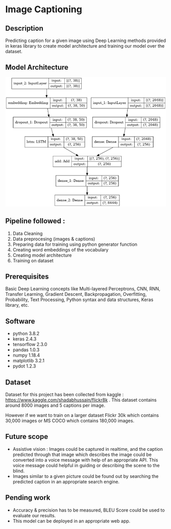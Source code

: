 # Image Captioning

## Description
Predicting caption for a given image using Deep Learning methods provided in keras library to create model architecture and training our model over the dataset.

## Model Architecture

![alt text](https://github.com/Msq-9/image-captioning/blob/master/model/image_caption_model.png?raw=true)

## Pipeline followed :
1. Data Cleaning
2. Data preprocesing (images & captions)
3. Preparing data for training using python generator function
4. Creating word embeddings of the vocabulary
5. Creating model architecture
6. Training on dataset

## Prerequisites
Basic Deep Learning concepts like Multi-layered Perceptrons, CNN, RNN, Transfer Learning, Gradient Descent, Backpropagation, Overfitting, Probability, Text Processing, Python syntax and data structures, Keras library, etc.

## Software
- python 3.8.2
- keras 2.4.3
- tensorflow 2.3.0
- pandas 1.0.3
- numpy 1.18.4
- matplotlib 3.2.1
- pydot 1.2.3

## Dataset
Dataset for this project has been collected from kaggle : https://www.kaggle.com/shadabhussain/flickr8k .
This dataset contains around 8000 images and 5 captions per image.

However if we want to train on a larger dataset Flickr 30k which contains 30,000 images or MS COCO which contains 180,000 images.

## Future scope
- Assistive vision : Images could be captured in realtime, and the caption predicted through that image which describes the image 
could be converted into a voice message with help of an appropriate API. This voice message could helpful in guiding or describing
the scene to the blind.
- Images similar to a given picture could be found out by searching the predicted caption in an appropriate search engine.

## Pending work
- Accuracy & precision has to be measured, BLEU Score could be used to evaluate our results.
- This model can be deployed in an appropriate web app.
